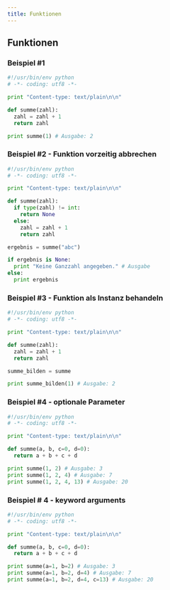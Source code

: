 ```yaml
---
title: Funktionen
---
```


## Funktionen

### Beispiel #1

```python
#!/usr/bin/env python
# -*- coding: utf8 -*-

print "Content-type: text/plain\n\n"

def summe(zahl):
  zahl = zahl + 1
  return zahl

print summe(1) # Ausgabe: 2
```

### Beispiel #2 - Funktion vorzeitig abbrechen

```python
#!/usr/bin/env python
# -*- coding: utf8 -*-

print "Content-type: text/plain\n\n"

def summe(zahl):
  if type(zahl) != int:
    return None
  else:
    zahl = zahl + 1
    return zahl

ergebnis = summe("abc")

if ergebnis is None:
  print "Keine Ganzzahl angegeben." # Ausgabe
else:
  print ergebnis
```

### Beispiel #3 - Funktion als Instanz behandeln

```python
#!/usr/bin/env python
# -*- coding: utf8 -*-

print "Content-type: text/plain\n\n"

def summe(zahl):
  zahl = zahl + 1
  return zahl

summe_bilden = summe

print summe_bilden(1) # Ausgabe: 2
```

### Beispiel #4 - optionale Parameter

```python
#!/usr/bin/env python
# -*- coding: utf8 -*-

print "Content-type: text/plain\n\n"

def summe(a, b, c=0, d=0):
  return a + b + c + d

print summe(1, 2) # Ausgabe: 3
print summe(1, 2, 4) # Ausgabe: 7
print summe(1, 2, 4, 13) # Ausgabe: 20
```

### Beispiel # 4 - keyword arguments

```python
#!/usr/bin/env python
# -*- coding: utf8 -*-

print "Content-type: text/plain\n\n"

def summe(a, b, c=0, d=0):
  return a + b + c + d

print summe(a=1, b=2) # Ausgabe: 3
print summe(a=1, b=2, d=4) # Ausgabe: 7
print summe(a=1, b=2, d=4, c=13) # Ausgabe: 20
```
